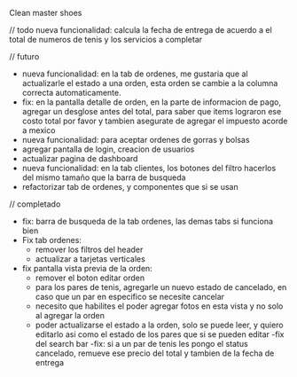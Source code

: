 Clean master shoes

// todo
nueva funcionalidad: calcula la fecha de entrega de acuerdo a el total de numeros de tenis y los servicios a completar

// futuro
- nueva funcionalidad: en la tab de ordenes, me gustaria que al actualizarle el estado a una orden, esta orden se cambie a la columna correcta automaticamente.
- fix: en la pantalla detalle de orden, en la parte de informacion de pago, agregar un desglose antes del total, para saber que items lograron ese costo total por favor y tambien asegurate de agregar el impuesto acorde a mexico
- nueva funcionalidad: para aceptar ordenes de gorras y bolsas
- agregar pantalla de login, creacion de usuarios
- actualizar pagina de dashboard
- nueva funcionalidad: en la tab clientes, los botones del filtro hacerlos del mismo tamaño que la barra de busqueda
- refactorizar tab de ordenes, y componentes que si se usan

// completado
- fix: barra de busqueda de la tab ordenes, las demas tabs si funciona bien
- Fix tab ordenes:
    - remover los filtros del header
    - actualizar a tarjetas verticales
- fix pantalla vista previa de la orden:
    - remover el boton editar orden
    - para los pares de tenis, agregarle un nuevo estado de cancelado, en caso que un par en especifico se necesite cancelar
    - necesito que habilites el poder agregar fotos en esta vista y no solo al agregar la orden
    - poder actualizarse el estado a la orden, solo se puede leer, y quiero editarlo asi como el estado de los pares que si se pueden editar
-fix del search bar
-fix: si a un par de tenis les pongo el status cancelado, remueve ese precio del total y tambien de la fecha de entrega
